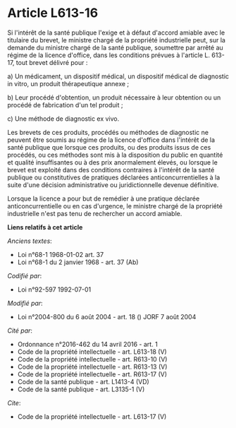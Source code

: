 # Article L613-16

Si l'intérêt de la santé publique l'exige et à défaut d'accord amiable avec le titulaire du brevet, le ministre chargé de la
propriété industrielle peut, sur la demande du ministre chargé de la santé publique, soumettre par arrêté au régime de la
licence d'office, dans les conditions prévues à l'article L. 613-17, tout brevet délivré pour :

a) Un médicament, un dispositif médical, un dispositif médical de diagnostic in vitro, un produit thérapeutique annexe ;

b) Leur procédé d'obtention, un produit nécessaire à leur obtention ou un procédé de fabrication d'un tel produit ;

c) Une méthode de diagnostic ex vivo.

Les brevets de ces produits, procédés ou méthodes de diagnostic ne peuvent être soumis au régime de la licence d'office dans
l'intérêt de la santé publique que lorsque ces produits, ou des produits issus de ces procédés, ou ces méthodes sont mis à la
disposition du public en quantité et qualité insuffisantes ou à des prix anormalement élevés, ou lorsque le brevet est
exploité dans des conditions contraires à l'intérêt de la santé publique ou constitutives de pratiques déclarées
anticoncurrentielles à la suite d'une décision administrative ou juridictionnelle devenue définitive.

Lorsque la licence a pour but de remédier à une pratique déclarée anticoncurrentielle ou en cas d'urgence, le ministre chargé
de la propriété industrielle n'est pas tenu de rechercher un accord amiable.

**Liens relatifs à cet article**

_Anciens textes_:

  - Loi n°68-1 1968-01-02 art. 37
  - Loi n°68-1 du 2 janvier 1968 - art. 37 (Ab)

_Codifié par_:

  - Loi n°92-597 1992-07-01

_Modifié par_:

  - Loi n°2004-800 du 6 août 2004 - art. 18 () JORF 7 août 2004

_Cité par_:

  - Ordonnance n°2016-462 du 14 avril 2016 - art. 1
  - Code de la propriété intellectuelle - art. L613-18 (V)
  - Code de la propriété intellectuelle - art. R613-10 (V)
  - Code de la propriété intellectuelle - art. R613-13 (V)
  - Code de la propriété intellectuelle - art. R613-17 (V)
  - Code de la santé publique - art. L1413-4 (VD)
  - Code de la santé publique - art. L3135-1 (V)

_Cite_:

  - Code de la propriété intellectuelle - art. L613-17 (V)
